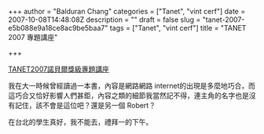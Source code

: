 +++
author = "Balduran Chang"
categories = ["Tanet", "vint cerf"]
date = 2007-10-08T14:48:08Z
description = ""
draft = false
slug = "tanet-2007-e5b088e9a18ce8ac9be5baa7"
tags = ["Tanet", "vint cerf"]
title = "TANET 2007 專題講座"

+++


[TANET2007諾貝爾獎級專題講座](http://tanet2007.ntu.edu.tw/VintCerf/email/email.htm "TANET2007諾貝爾獎級專題講座")

我在大一時候曾經讀過一本書，內容是網路網路 internet的出現是多麼地巧合，而這巧合又恰好影響人們甚鉅，內容之類的細節我當然記不得，連主角的名字也是沒有記住，該不會是這位吧？還是另一個 Robert？

在台北的學生真好，我不能去，禮拜一的下午。

